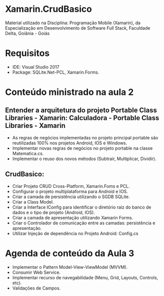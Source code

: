 # Xamarin.CrudBasico
Material utilizado na Disciplina: Programação Mobile (Xamarin), da Especialização em Desenvolvimento de Software Full Stack, Faculdade Delta, Goiânia - Goiás

# Requisitos 
- IDE: Visual Studio 2017
- Package: SQLite.Net-PCL, Xamarin.Forms.

# Conteúdo ministrado na aula 2
## Entender a arquitetura do projeto Portable Class Libraries - Xamarin: Calculadora - Portable Class Libraries - Xamarin
- As regras de negócios implementadas no projeto principal portable  são reutilizadas 100% nos projetos Android, IOS e Windows.
- Implementar novas regras de negócios no projeto portable na classe Matematica.cs.
- Implementar o reuso dos novos métodos (Subtrair, Multiplicar, Dividir).
## CrudBasico:
- Criar Projeto CRUD Cross-Platform, Xamarin.Foms e PCL.
- Configurar o projeto multiplataforma para Android e IOS.
- Criar a camada de persistência utilizando o SGDB SQLite.
- Criar a Class Model.
- Criar a Interface IConfig para identificar o diretório raiz do banco de dados e o tipo de projeto (Android, IOS).
- Criar a camada de apresentação utilizando Xamarin Forms.
- Criar o Controlador de comunicação entre as camadas: persistência  e apresentação.
- Utilizar Injeção de dependência no Projeto Android: Config.cs

# Agenda de conteúdo da Aula 3 
- Implementar o Pattern Model-View-ViewModel (MVVM).
- Consumir Web Service.
- Implementar recurso de navegabilidade (Menu, Grid, Layouts, Controls, etc).
- Validações de Campos.









